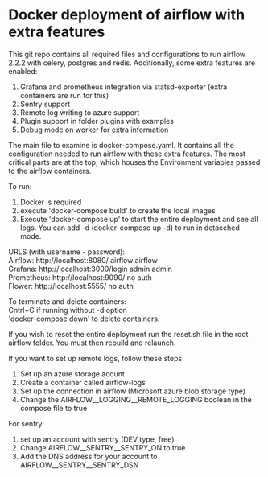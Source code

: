 # Docker deployment of airflow with extra features
This git repo contains all required files and configurations to run airflow 2.2.2 with celery, postgres and redis.
Additionally, some extra features are enabled:
1) Grafana and prometheus integration via statsd-exporter (extra containers are run for this)
2) Sentry support
3) Remote log writing to azure support
4) Plugin support in folder plugins with examples
5) Debug mode on worker for extra information

The main file to examine is docker-compose.yaml. It contains all the configuration needed to run airflow with these extra
features. The most critical parts are at the top, which houses the Environment variables passed to the airflow containers.

To run:
1. Docker is required 
2. execute 'docker-compose build' to create the local images
3. Execute 'docker-compose up' to start the entire deployment and see all logs. You can add -d (docker-compose up -d) to run in detacched mode.


URLS (with username - password):  
Airflow: http://localhost:8080/ airflow airflow  
Grafana: http://localhost:3000/login admin admin  
Prometheus: http://localhost:9090/ no auth  
Flower: http://localhost:5555/ no auth  

To terminate and delete containers:  
Cntrl+C if running without -d option  
'docker-compose down' to delete containers.

If you wish to reset the entire deployment run the reset.sh file in the root airflow folder. You must then rebuild and relaunch.

If you want to set up remote logs, follow these steps:
1. Set up an azure storage acount
2. Create a container called airflow-logs
3. Set up the connection in airflow (Microsoft azure blob storage type)
4. Change the AIRFLOW__LOGGING__REMOTE_LOGGING boolean in the compose file to true

For sentry:
1. set up an account with sentry (DEV type, free)
2. Change AIRFLOW__SENTRY__SENTRY_ON to true
3. Add the DNS address for your account to AIRFLOW__SENTRY__SENTRY_DSN


